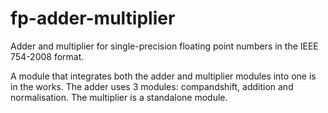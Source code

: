 # fp-adder-multiplier
Adder and multiplier for single-precision floating point numbers in the IEEE 754-2008 format. 

A module that integrates both the adder and multiplier modules into one is in the works.
The adder uses 3 modules: compandshift, addition and normalisation. The multiplier is a standalone module.
